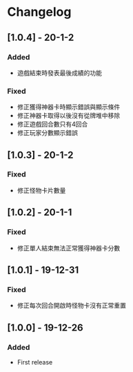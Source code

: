 # Changelog

## [1.0.4] - 20-1-2
### Added
- 遊戲結束時發表最後成績的功能
### Fixed
- 修正獲得神器卡時顯示錯誤與顯示條件
- 修正神器卡取得以後沒有從牌堆中移除
- 修正遊戲回合數只有4回合
- 修正玩家分數顯示錯誤


## [1.0.3] - 20-1-2
### Fixed
- 修正怪物卡片數量

## [1.0.2] - 20-1-1
### Fixed
- 修正單人結束無法正常獲得神器卡分數

## [1.0.1] - 19-12-31
### Fixed
- 修正每次回合開啟時怪物卡沒有正常重置

## [1.0.0] - 19-12-26
### Added
- First release
